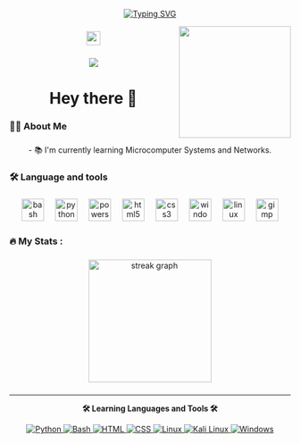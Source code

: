 <p align="center">
  <a href="https://git.io/typing-svg">
    <img src="https://readme-typing-svg.demolab.com?font=Code+New+Roman&pause=1000&color=43E13C&background=FF3AC600&random=false&width=435&lines=Siempre+aprendiendo%2C+siempre+mejorando🚀." alt="Typing SVG">
  </a>
</p>


<img align="right" height="200" src="https://avatars.githubusercontent.com/u/146167968?v=4"  />

###

<div align="center">
  <img src="https://img.shields.io/static/v1?message=adrianalves070@gmail.com&logo=gmail&label=&color=D14836&logoColor=white&labelColor=&style=for-the-badge" height="25" alt="gmail logo"  />
</div>

###

<div align="center">
  <img src="https://visitor-badge.laobi.icu/badge?page_id=Alves.Alves&"  />
</div>

###

<h1 align="center">Hey there 👋</h1>

###

<h3 align="left">👩‍💻  About Me</h3>

###

<p align="center">- 📚 I'm currently learning  Microcomputer Systems and Networks.</p>

###

<h3 align="left">🛠 Language and tools</h3>

###

<div align="center">
  <img src="https://cdn.simpleicons.org/gnubash/4EAA25" height="40" alt="bash logo"  />
  <img width="12" />
  <img src="https://cdn.simpleicons.org/python/3776AB" height="40" alt="python logo"  />
  <img width="12" />
  <img src="https://cdn.simpleicons.org/powershell/5391FE" height="40" alt="powershell logo"  />
  <img width="12" />
  <img src="https://cdn.simpleicons.org/html5/E34F26" height="40" alt="html5 logo"  />
  <img width="12" />
  <img src="https://cdn.simpleicons.org/css3/1572B6" height="40" alt="css3 logo"  />
  <img width="12" />
  <img src="https://cdn.jsdelivr.net/gh/devicons/devicon/icons/windows8/windows8-original.svg" height="40" alt="windows8 logo"  />
  <img width="12" />
  <img src="https://cdn.jsdelivr.net/gh/devicons/devicon/icons/linux/linux-original.svg" height="40" alt="linux logo"  />
  <img width="12" />
  <img src="https://cdn.jsdelivr.net/gh/devicons/devicon/icons/gimp/gimp-original.svg" height="40" alt="gimp logo"  />
</div>

###

<h3 align="left">🔥   My Stats :</h3>

###

<div align="center">
  <img src="https://streak-stats.demolab.com?user=Alves&locale=en&mode=daily&theme=dark&hide_border=false&border_radius=5&order=3" height="220" alt="streak graph"  />
</div>

###


---

<p align="center">
  <b>🛠 Learning Languages and Tools 🛠</b>
</p>

<p align="center">
  <a href="link_a_tu_python">
    <img src="https://img.shields.io/badge/Python-05122A?style=flat&logo=python&logoColor=ffd544" alt="Python">
  </a>
  <a href="link_a_tu_bash">
    <img src="https://img.shields.io/badge/Bash-05122A?style=flat&logo=gnu-bash&logoColor=89E051" alt="Bash">
  </a>
  <a href="link_a_tu_html">
    <img src="https://img.shields.io/badge/-HTML-05122A?style=flat&logo=html5" alt="HTML">
  </a>
  <a href="link_a_tu_css">
    <img src="https://img.shields.io/badge/-CSS-05122A?style=flat&logo=css3&logoColor=1572B6" alt="CSS">
  </a>
  <a href="link_a_tu_linux">
    <img src="https://img.shields.io/badge/Linux-05122A?style=flat&logo=linux&logoColor=yellow" alt="Linux">
  </a>
  <a href="link_a_tu_kali_linux">
    <img src="https://img.shields.io/badge/Kali_Linux-05122A?style=flat&logo=kali-linux&logoColor=white" alt="Kali Linux">
  </a>
  <a href="link_a_tu_windows">
    <img src="https://img.shields.io/badge/Windows-05122A?style=flat&logo=windows&logoColor=white" alt="Windows">
  </a>
</p>
